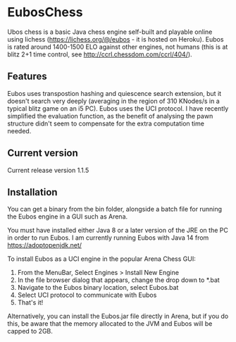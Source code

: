 # EubosChess
Ubos chess is a basic Java chess engine self-built and playable online using lichess (https://lichess.org/@/eubos - it is hosted on Heroku). Eubos is rated around 1400-1500 ELO against other engines, not humans (this is at blitz 2+1 time control, see  http://ccrl.chessdom.com/ccrl/404/).

## Features
Eubos uses transpostion hashing and quiescence search extension, but it doesn't search very deeply (averaging in the region of 310 KNodes/s in a typical blitz game on an i5 PC). Eubos uses the UCI protocol. I have recently simplified the evaluation function, as the benefit of analysing the pawn structure didn't seem to compensate for the extra computation time needed.

## Current version
Current release version 1.1.5

## Installation
You can get a binary from the bin folder, alongside a batch file for running the Eubos engine in a GUI such as Arena.

You must have installed either Java 8 or a later version of the JRE on the PC in order to run Eubos. I am currently running Eubos with Java 14 from https://adoptopenjdk.net/

To install Eubos as a UCI engine in the popular Arena Chess GUI:

1. From the MenuBar, Select Engines > Install New Engine
2. In the file browser dialog that appears, change the drop down to *.bat
3. Navigate to the Eubos binary location, select Eubos.bat
4. Select UCI protocol to communicate with Eubos
5. That's it!

Alternatively, you can install the Eubos.jar file directly in Arena, but if you do this, be aware that the memory allocated to the JVM and Eubos will be capped to 2GB.
